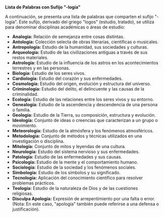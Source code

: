 

**Lista de Palabras con Sufijo "-logía"**

A continuación, se presenta una lista de palabras que comparten el sufijo "-logía". Este sufijo, derivado del griego "logos" (estudio, tratado), se utiliza para denominar disciplinas académicas o áreas de estudio:

*   **Analogía:** Relación de semejanza entre cosas distintas.
*   **Antología:** Colección selecta de obras literarias, científicas o musicales.
*   **Antropología:** Estudio de la humanidad, sus sociedades y culturas.
*   **Arqueología:** Estudio de las civilizaciones antiguas a través de sus restos materiales.
*   **Astrología:** Estudio de la influencia de los astros en los acontecimientos terrestres y en las personas.
*   **Biología:** Estudio de los seres vivos.
*   **Cardiología:** Estudio del corazón y sus enfermedades.
*   **Cosmología:** Estudio del origen, evolución y estructura del universo.
*   **Criminología:** Estudio del delito, el delincuente y las causas de la criminalidad.
*   **Ecología:** Estudio de las relaciones entre los seres vivos y su entorno.
*   **Genealogía:** Estudio de la ascendencia y descendencia de una persona o familia.
*   **Geología:** Estudio de la Tierra, su composición, estructura y evolución.
*   **Ideología:** Conjunto de ideas o creencias que caracterizan a un grupo o movimiento.
*   **Meteorología:** Estudio de la atmósfera y los fenómenos atmosféricos.
*   **Metodología:** Conjunto de métodos y técnicas utilizados en una investigación o disciplina.
*   **Mitología:** Conjunto de mitos y leyendas de una cultura.
*   **Neurología:** Estudio del sistema nervioso y sus enfermedades.
*   **Patología:** Estudio de las enfermedades y sus causas.
*   **Psicología:** Estudio de la mente y el comportamiento humano.
*   **Sociología:** Estudio de la sociedad y los fenómenos sociales.
*   **Simbología:** Estudio de los símbolos y su significado.
*   **Tecnología:** Aplicación del conocimiento científico para resolver problemas prácticos.
*   **Teología:** Estudio de la naturaleza de Dios y de las cuestiones religiosas.
*   **Disculpa Apología:** Expresión de arrepentimiento por una falta o error. (Nota: En este caso, "apología" también puede referirse a una defensa o justificación).

